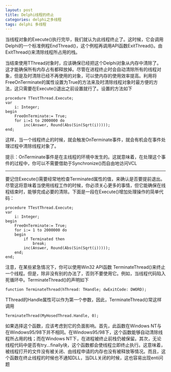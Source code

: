 ```yaml
---
layout: post
title: Delphi线程的终止
categories: delphi之多线程
tags: delphi 多线程 
---
```



当线程对象的Execute()执行完毕，我们就认为此线程终止了。这时候，它会调用Delphi的一个标准例程EndThread()，这个例程再调用API函数ExitThread()。由ExitThread()来清除线程所占用的栈。

当结束使用TThread对象时，应该确保已经把这个Delphi对象从内存中清除了。这才能确保所有内存占有都释放掉。尽管在进程终止时会自动清除所有的线程对象，但是及时清除已经不再使用的对象，可以使内存的使用效率提高。利用将FreeOnTerminate的属性设置为True的方法来及时清除线程对象时最方便的方法，这只需要在Execute()退出之前设置就行了。设置的方法如下

    procedure TTestThread.Execute;
    var
        i: Integer;
    begin
        FreeOnTerminate:= True;
        for i:=1 to 2000000 do
            inc(Answer, Round(Abs(Sin(Sqrt(i)))));
    end;

这样，当一个线程终止的时候，就会触发OnTerminate事件，就会有机会在事件处理过程中清除线程对象了。

提示：OnTerminate事件是在主线程的环境中发生的。这就意味着，在处理这个事件的过程中，你可以不需要借助于Synchronize()而自由地访问VCL

--- 

要记住Execute()需要经常地检查Terminated属性的值，来确认是否要提前退出。尽管这将意味着当使用线程工作的时候，你必须关心更多的事情，但它能确保在线程结束时，能够完成必要的清除。下面是一段在Execute()增加处理操作的简单代码：

    procedure TTestThread.Execute;
    var
        i: Integer;
    begin
        FreeOnTerminate:= True;
        for i:= 1 to 2000000 do 
        begin
            if Terminated then
                break;
            inc(Answer, Round(Abs(Sin(Sqrt(i)))));
        end;
    end;

注意，在某些紧急情况下，你可以使用Win32 API函数 TerminateThread()来终止一个线程。但是，除非没有别的办法了，否则不要使用它。例如，当线程代码陷入死循环中。TerminateThread()的声明如下

    function TerminateThread(hThread: THandle; dwExitCode: DWORD);

TThread的Handle属性可以作为第一个参数，因此，TerminateThread()常这样调用

    TerminateThread(MyHosedThread.Handle, 0);

如果选择这个函数，应该考虑到它的负面影响。首先，此函数在Windows NT与在Windows95/98下并不相同。在Windows95/98下，这个函数能够自动清除线程所占用的栈；而在Windows NT下，在进程被终止前栈仍被保留。其次，无论线程代码中是否有try...finally块，这个函数都会使线程立即终止执行。这意味着，被线程打开的文件没有被关闭、由线程申请的内存也没有被释放等情况。而且，这个函数在终止线程的时候也不通知DLL，当DLL关闭的时候，这也容易出现enti问题